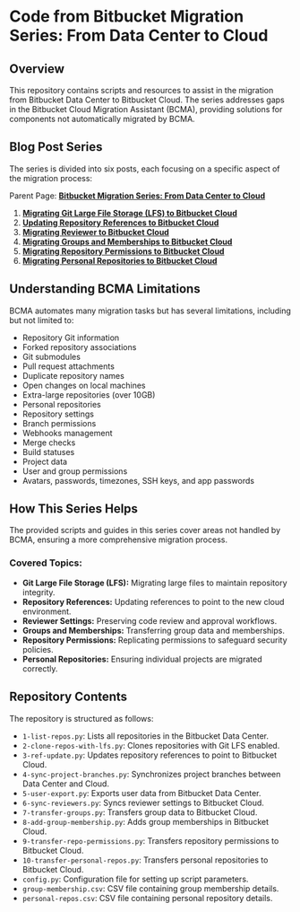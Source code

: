 # Code from Bitbucket Migration Series: From Data Center to Cloud

## Overview
This repository contains scripts and resources to assist in the migration from Bitbucket Data Center to Bitbucket Cloud. The series addresses gaps in the Bitbucket Cloud Migration Assistant (BCMA), providing solutions for components not automatically migrated by BCMA.

## Blog Post Series
The series is divided into six posts, each focusing on a specific aspect of the migration process:

Parent Page: **[Bitbucket Migration Series: From Data Center to Cloud](https://atlassianexpert.tips/2024/05/08/bitbucket-migration-series-from-data-center-to-cloud/)**

1. **[Migrating Git Large File Storage (LFS) to Bitbucket Cloud](https://atlassianexpert.tips/2024/05/09/1-6-migrating-git-large-file-storage-lfs-to-bitbucket-cloud/)**
2. **[Updating Repository References to Bitbucket Cloud](https://atlassianexpert.tips/2024/05/15/2-6-updating-repository-references-to-bitbucket-cloud/)**
3. **[Migrating Reviewer to Bitbucket Cloud](https://atlassianexpert.tips/2024/05/29/3-6-migrating-reviewers-to-bitbucket-cloud/)**
4. **[Migrating Groups and Memberships to Bitbucket Cloud](https://atlassianexpert.tips/2024/06/12/4-6-migrating-groups-and-memberships-to-bitbucket-cloud/)**
5. **[Migrating Repository Permissions to Bitbucket Cloud](https://atlassianexpert.tips/2024/06/26/5-6-migrating-repository-permissions-to-bitbucket-cloud/)**
6. **[Migrating Personal Repositories to Bitbucket Cloud](https://atlassianexpert.tips/2024/07/05/6-6-migrating-personal-repositories-to-bitbucket-cloud/)**

## Understanding BCMA Limitations
BCMA automates many migration tasks but has several limitations, including but not limited to:

- Repository Git information
- Forked repository associations
- Git submodules
- Pull request attachments
- Duplicate repository names
- Open changes on local machines
- Extra-large repositories (over 10GB)
- Personal repositories
- Repository settings
- Branch permissions
- Webhooks management
- Merge checks
- Build statuses
- Project data
- User and group permissions
- Avatars, passwords, timezones, SSH keys, and app passwords

## How This Series Helps
The provided scripts and guides in this series cover areas not handled by BCMA, ensuring a more comprehensive migration process.

### Covered Topics:
- **Git Large File Storage (LFS):** Migrating large files to maintain repository integrity.
- **Repository References:** Updating references to point to the new cloud environment.
- **Reviewer Settings:** Preserving code review and approval workflows.
- **Groups and Memberships:** Transferring group data and memberships.
- **Repository Permissions:** Replicating permissions to safeguard security policies.
- **Personal Repositories:** Ensuring individual projects are migrated correctly.

## Repository Contents
The repository is structured as follows:

- `1-list-repos.py`: Lists all repositories in the Bitbucket Data Center.
- `2-clone-repos-with-lfs.py`: Clones repositories with Git LFS enabled.
- `3-ref-update.py`: Updates repository references to point to Bitbucket Cloud.
- `4-sync-project-branches.py`: Synchronizes project branches between Data Center and Cloud.
- `5-user-export.py`: Exports user data from Bitbucket Data Center.
- `6-sync-reviewers.py`: Syncs reviewer settings to Bitbucket Cloud.
- `7-transfer-groups.py`: Transfers group data to Bitbucket Cloud.
- `8-add-group-membership.py`: Adds group memberships in Bitbucket Cloud.
- `9-transfer-repo-permissions.py`: Transfers repository permissions to Bitbucket Cloud.
- `10-transfer-personal-repos.py`: Transfers personal repositories to Bitbucket Cloud.
- `config.py`: Configuration file for setting up script parameters.
- `group-membership.csv`: CSV file containing group membership details.
- `personal-repos.csv`: CSV file containing personal repository details.

